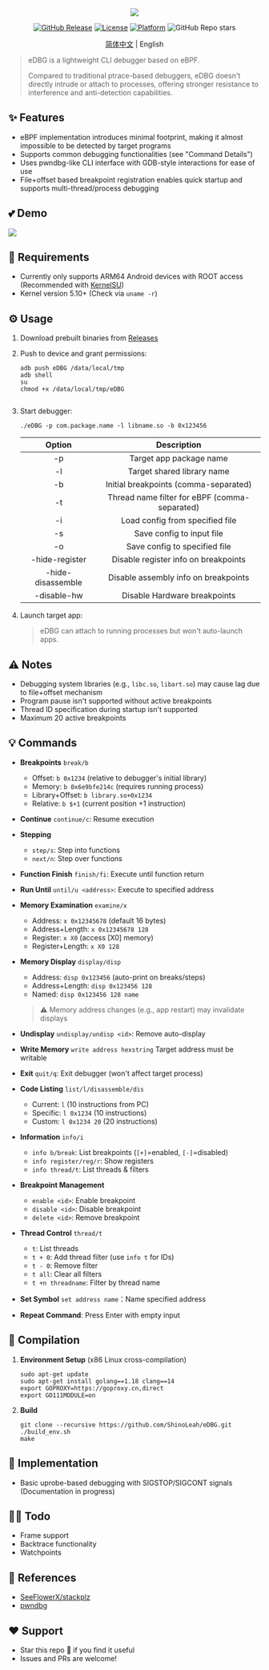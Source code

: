 <div align="center">
  <img src="logo.png"/>

  [![GitHub Release](https://img.shields.io/github/v/release/ShinoLeah/eDBG?style=flat-square)](https://github.com/ShinoLeah/eDBG/releases)
  [![License](https://img.shields.io/github/license/ShinoLeah/eDBG?style=flat-square)](LICENSE)
  [![Platform](https://img.shields.io/badge/platform-Android%20ARM64-red.svg?style=flat-square)](https://www.android.com/)
  ![GitHub Repo stars](https://img.shields.io/github/stars/ShinoLeah/eDBG)

  [简体中文](READM.md) | English

</div>

> eDBG is a lightweight CLI debugger based on eBPF.<br />
>
> Compared to traditional ptrace-based debuggers, eDBG doesn't directly intrude or attach to processes, offering stronger resistance to interference and anti-detection capabilities.

## ✨ Features

- eBPF implementation introduces minimal footprint, making it almost impossible to be detected by target programs
- Supports common debugging functionalities (see "Command Details")
- Uses pwndbg-like CLI interface with GDB-style interactions for ease of use
- File+offset based breakpoint registration enables quick startup and supports multi-thread/process debugging

## 💕 Demo

![](demo.png)

## 🚀 Requirements

- Currently only supports ARM64 Android devices with ROOT access (Recommended with [KernelSU](https://github.com/tiann/KernelSU))
- Kernel version 5.10+ (Check via `uname -r`)

## ⚙️ Usage

1. Download prebuilt binaries from [Releases](https://github.com/ShinoLeah/eDBG/releases)

2. Push to device and grant permissions:
   ```shell
   adb push eDBG /data/local/tmp
   adb shell
   su
   chmod +x /data/local/tmp/eDBG


3. Start debugger:

   ```shell
   ./eDBG -p com.package.name -l libname.so -b 0x123456
   ```

   |      Option       |                  Description                  |
   | :---------------: | :-------------------------------------------: |
   |        -p         |            Target app package name            |
   |        -l         |          Target shared library name           |
   |        -b         |     Initial breakpoints (comma-separated)     |
   |        -t         | Thread name filter for eBPF (comma-separated) |
   |        -i         |        Load config from specified file        |
   |        -s         |           Save config to input file           |
   |        -o         |         Save config to specified file         |
   |  -hide-register   |     Disable register info on breakpoints      |
   | -hide-disassemble |     Disable assembly info on breakpoints      |
   |    -disable-hw    |         Disable Hardware breakpoints          |

4. Launch target app:

   > eDBG can attach to running processes but won't auto-launch apps.

## ⚠️ Notes

- Debugging system libraries (e.g., `libc.so`, `libart.so`) may cause lag due to file+offset mechanism
- Program pause isn't supported without active breakpoints
- Thread ID specification during startup isn't supported
- Maximum 20 active breakpoints

## 💡 Commands

- **Breakpoints** `break/b`

  - Offset: `b 0x1234` (relative to debugger's initial library)
  - Memory: `b 0x6e9bfe214c` (requires running process)
  - Library+Offset: `b library.so+0x1234`
  - Relative: `b $+1` (current position +1 instruction)

- **Continue** `continue/c`: Resume execution

- **Stepping**

  - `step/s`: Step into functions
  - `next/n`: Step over functions

- **Function Finish** `finish/fi`: Execute until function return

- **Run Until** `until/u <address>`: Execute to specified address

- **Memory Examination** `examine/x`

  - Address: `x 0x12345678` (default 16 bytes)
  - Address+Length: `x 0x12345678 128`
  - Register: `x X0` (access [X0] memory)
  - Register+Length: `x X0 128`

- **Memory Display** `display/disp`

  - Address: `disp 0x123456` (auto-print on breaks/steps)
  - Address+Length: `disp 0x123456 128`
  - Named: `disp 0x123456 128 name`

  > ⚠️ Memory address changes (e.g., app restart) may invalidate displays

- **Undisplay** `undisplay/undisp <id>`: Remove auto-display

- **Write Memory** `write address hexstring` Target address must be writable

- **Exit** `quit/q`: Exit debugger (won't affect target process)

- **Code Listing** `list/l/disassemble/dis`

  - Current: `l` (10 instructions from PC)
  - Specific: `l 0x1234` (10 instructions)
  - Custom: `l 0x1234 20` (20 instructions)

- **Information** `info/i`

  - `info b/break`: List breakpoints (`[+]`=enabled, `[-]`=disabled)
  - `info register/reg/r`: Show registers
  - `info thread/t`: List threads & filters

- **Breakpoint Management**

  - `enable <id>`: Enable breakpoint
  - `disable <id>`: Disable breakpoint
  - `delete <id>`: Remove breakpoint

- **Thread Control** `thread/t`

  - `t`: List threads
  - `t + 0`: Add thread filter (use `info t` for IDs)
  - `t - 0`: Remove filter
  - `t all`: Clear all filters
  - `t +n threadname`: Filter by thread name

- **Set Symbol** `set address name`：Name specified address

- **Repeat Command**: Press Enter with empty input

## 🛫 Compilation

1. **Environment Setup** (x86 Linux cross-compilation)

   ```shell
   sudo apt-get update
   sudo apt-get install golang==1.18 clang==14
   export GOPROXY=https://goproxy.cn,direct
   export GO111MODULE=on

2. **Build**

   ```shell
   git clone --recursive https://github.com/ShinoLeah/eDBG.git
   ./build_env.sh
   make
   ```

## 💭 Implementation

- Basic uprobe-based debugging with SIGSTOP/SIGCONT signals (Documentation in progress)

## 🧑‍💻 Todo

- Frame support
- Backtrace functionality
- Watchpoints

## 🤝 References

- [SeeFlowerX/stackplz](https://github.com/SeeFlowerX/stackplz/tree/dev)
- [pwndbg](https://github.com/pwndbg/pwndbg)

## ❤️ Support

- Star this repo 🌟 if you find it useful
- Issues and PRs are welcome!